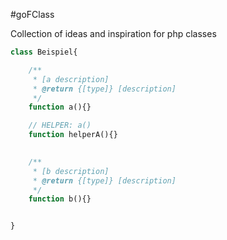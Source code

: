 #goFClass

Collection of ideas and inspiration for php classes

```php
class Beispiel{

	/**
	 * [a description]
	 * @return {[type]} [description]
	 */
	function a(){}

	// HELPER: a()
	function helperA(){}
	

	/**
	 * [b description]
	 * @return {[type]} [description]
	 */
	function b(){}


}
```
